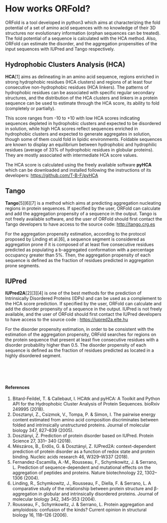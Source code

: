 # How works ORFold?

ORFold is a tool developed in python3 which aims at 
characterizing the fold potential of a set of amino acid sequences with no 
knowledge of their 3D structures nor evolutionary information (orphan sequences can be treated). 
The fold potential of a sequence is 
calculated with the HCA 
method. Also, ORFold can estimate the disorder, 
and the aggregation propensities of the input sequences with IUPred
and Tango respectively.    


## Hydrophobic Clusters Analysis (HCA)
**HCA**[1] aims as delineating in an amino acid sequence, regions enriched in 
strong hydrophobic residues (HCA clusters) and regions 
of at least four consecutive non-hydrophobic residues (HCA linkers). 
The patterns of hydrophobic residues can be associated with specific regular 
secondary structures, and the distribution of the HCA clusters and linkers in a protein 
sequence can be used to estimate through the HCA score, its ability to fold (completely or partially). 

This score ranges from -10 to +10 with low HCA scores indicating
sequences depleted in hydrophobic clusters and expected to be disordered in solution, 
while high HCA scores reflect sequences enriched in hydrophobic clusters 
and expected to generate aggregates in solution, though some of them could
fold in lipidic environments. 
Foldable sequences are known to display
an equilibrium between hydrophobic and hydrophilic residues (average of 33% 
of hydrophobic residues in globular proteins). 
They are mostly associated with intermediate HCA score values.
 

The HCA score is calculated using the freely available 
software **pyHCA** which can be downloaded and installed 
following the instructions of its developers: <https://github.com/T-B-F/pyHCA>


## Tango
**Tango**[5][6][7] is a method which aims at predicting aggregation nucleating regions
in protein sequences. 
If specified by the user, ORFold can calculate and add the aggregation propensity 
of a sequence in the output. 
Tango is not freely available software, and the user of ORFold should 
first contact the Tango developers to have access to the source code: <http://tango.crg.es>

For the aggregation propensity estimation, according to the protocol
proposed by Linding et al.[6], a sequence segment is considered as aggregation prone
if it is composed of at least five consecutive residues predicted as 
populating a b-aggregated conformation with a percentage occupancy greater than 5%. 
Then, the aggregation propensity of each sequence is defined as the 
fraction of residues predicted in aggregation prone segments. 

## IUPred
**IUPred2A**[2][3][4] is one of the best methods for the prediction of 
Intrinsically Disordered Proteins (IDPs) and can be used as a 
complement to the HCA score prediction. 
If specified by the user, ORFold can calculate and add the disorder propensity 
of a sequence in the output. 
IUPred is not freely available, and the user of 
ORFold should first contact the IUPred developers to 
have access to the source code : <https://iupred2a.elte.hu>

For the disorder propensity estimation, in order to be consistent with
the estimation of the aggregation propensity, ORFold searches for 
regions on the protein sequence that present at least five consecutive 
residues with a disorder probability higher than 0.5. 
The disorder propensity of each sequence is defined as the fraction 
of residues predicted as located in a highly disordered segment.    



<br><br><br>
#### References

1. Bitard-Feildel, T. & Callebaut, I. HCAtk and pyHCA: A Toolkit and Python API for the Hydrophobic Cluster Analysis of Protein Sequences. bioRxiv 249995 (2018).
2. Dosztanyi, Z., Csizmok, V., Tompa, P. & Simon, I. The pairwise energy content estimated from amino acid composition discriminates between folded and intrinsically unstructured proteins. Journal of molecular biology 347, 827–839 (2005).
3. Dosztányi, Z. Prediction of protein disorder based on IUPred. Protein Science 27, 331– 340 (2018).
4. Mészáros, B., Erdős, G. & Dosztányi, Z. IUPred2A: context-dependent prediction of protein disorder as a function of redox state and protein binding. Nucleic acids research 46, W329–W337 (2018).
5. Fernandez-Escamilla, A.-M., Rousseau, F., Schymkowitz, J. & Serrano, L. Prediction of sequence-dependent and mutational effects on the aggregation of peptides and proteins. Nature biotechnology 22, 1302–1306 (2004).
6. Linding, R., Schymkowitz, J., Rousseau, F., Diella, F. & Serrano, L. A comparative study of the relationship between protein structure and β-aggregation in globular and intrinsically disordered proteins. Journal of molecular biology 342, 345–353 (2004).
7. Rousseau, F., Schymkowitz, J. & Serrano, L. Protein aggregation and amyloidosis: confusion of the kinds? Current opinion in structural biology 16, 118–126 (2006).
